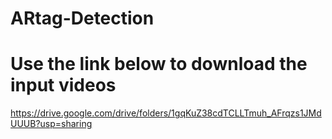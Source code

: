 # ARtag-Detection

# Use the link below to download the input videos
https://drive.google.com/drive/folders/1gqKuZ38cdTCLLTmuh_AFrqzs1JMdUUUB?usp=sharing
